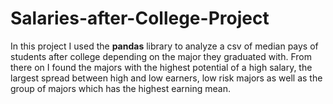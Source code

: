 # Salaries-after-College-Project
In this project I used the **pandas** library to analyze a csv of median pays of students after college depending on the major they graduated with. From there on I found the majors with the highest potential of a high salary, the largest spread between high and low earners, low risk majors as well as the group of majors which has the highest earning mean.

